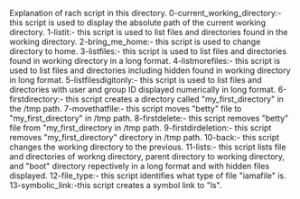 Explanation of rach script in this directory.
0-current_working_directory:- this script is used to display the absolute path of the current working directory.
1-listit:- this script is used to list files and directories found in the working directory.
2-bring_me_home:- this script is used to change directory to home.
3-listfiles:- this script is used to list files and directories found in working directory in a long format.
4-listmorefiles:- this script is used to list files and directories including hidden found in working directory in long format.
5-listfilesdigitonly:- this script is used to list files and directories with user and group ID displayed numerically in long format.
6-firstdirectory:- this script creates a directory called "my_first_directory" in the /tmp path.
7-movethatfile:- this script moves "betty" file to "my_first_directory" in /tmp path.
8-firstdelete:- this script removes "betty" file from "my_first_directory in /tmp path.
9-firstdirdeletion:- this script removes "my_first_directory" directory in /tmp path.
10-back:- this script changes the working directory to the previous.
11-lists:- this script lists file and directories of workng directory, parent directory to working directory, and "boot" directory repectively in a long format and with hidden files displayed.
12-file_type:- this script identifies what type of file "iamafile" is.
13-symbolic_link:-this script creates a symbol link to "ls".


